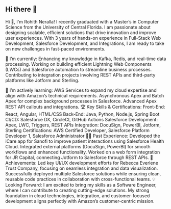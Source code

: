 ## Hi there 👋

<!--
**Rohith-14/Rohith-14** is a ✨ _special_ ✨ repository because its `README.md` (this file) appears on your GitHub profile.

Here are some ideas to get you started:

- 🔭 I’m currently working on ...
- 🌱 I’m currently learning ...
- 👯 I’m looking to collaborate on ...
- 🤔 I’m looking for help with ...
- 💬 Ask me about ...
- 📫 How to reach me: ...
- 😄 Pronouns: ...
- ⚡ Fun fact: ...
-->
Hi 👋, I'm Rohith Neralla!
I recently graduated with a Master’s in Computer Science from the University of Central Florida. I am passionate about designing scalable, efficient solutions that drive innovation and improve user experiences. With 3 years of hands-on experience in Full-Stack Web Development, Salesforce Development, and Integrations, I am ready to take on new challenges in fast-paced environments.

🔭 I’m currently:
Enhancing my knowledge in Kafka, Redis, and real-time data processing.
Working on building efficient Lightning Web Components (LWCs) and Salesforce automation to streamline business processes.
Contributing to integration projects involving REST APIs and third-party platforms like Jotform and Sterling.

🌱 I’m actively learning:
AWS Services to expand my cloud expertise and align with Amazon’s technical requirements.
Asynchronous Apex and Batch Apex for complex background processes in Salesforce.
Advanced Apex REST API callouts and integrations.
🏆 Key Skills & Certifications:
Front-End: React, Angular, HTML/CSS
Back-End: Java, Python, Node.js, Spring Boot
CI/CD: Salesforce DX, CircleCI, GitHub Actions
Salesforce Development: Apex, LWC, Triggers, REST APIs
Integration: DocuSign, PowerBI, Jotform, Sterling
Certifications: AWS Certified Developer, Salesforce Platform Developer 1, Salesforce Administrator
👨‍💻 Past Experience:
Developed the iCare app for Sanofi to improve patient interactions using Salesforce Health Cloud.
Integrated external platforms (DocuSign, PowerBI) for smooth workflows and enhanced functionality.
Worked on a web form integration for JR Capital, connecting Jotform to Salesforce through REST APIs.
🚀 Achievements:
Led key UI/UX development efforts for Rebecca Everlene Trust Company, focusing on seamless integration and data visualization.
Successfully deployed multiple Salesforce solutions while ensuring clean, reusable code practices in collaboration with cross-functional teams.
💡 Looking Forward:
I am excited to bring my skills as a Software Engineer, where I can contribute to creating cutting-edge solutions. My strong foundation in cloud technologies, integration, and customer-focused development aligns perfectly with Amazon’s customer-centric mission.


